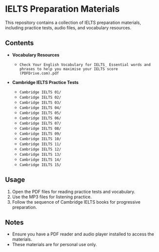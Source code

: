 # IELTS Preparation Materials

This repository contains a collection of IELTS preparation materials, including practice tests, audio files, and vocabulary resources.

## Contents

- **Vocabulary Resources**
  - `Check Your English Vocabulary for IELTS_ Essential words and phrases to help you maximise your IELTS score (PDFDrive.com).pdf`

- **Cambridge IELTS Practice Tests**
  - `Cambridge IELTS 01/`
  - `Cambridge IELTS 02/`
  - `Cambridge IELTS 03/`
  - `Cambridge IELTS 04/`
  - `Cambridge IELTS 05/`
  - `Cambridge IELTS 06/`
  - `Cambridge IELTS 07/`
  - `Cambridge IELTS 08/`
  - `Cambridge IELTS 09/`
  - `Cambridge IELTS 10/`
  - `Cambridge IELTS 11/`
  - `Cambridge IELTS 12/`
  - `Cambridge IELTS 13/`
  - `Cambridge IELTS 14/`
  - `Cambridge IELTS 15/`

## Usage

1. Open the PDF files for reading practice tests and vocabulary.
2. Use the MP3 files for listening practice.
3. Follow the sequence of Cambridge IELTS books for progressive preparation.

## Notes

- Ensure you have a PDF reader and audio player installed to access the materials.
- These materials are for personal use only.
